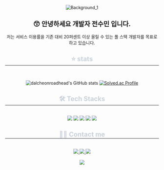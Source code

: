 
<div align="center">

 ![Background_1](https://github.com/dalcheonroadhead/dalcheonroadhead/assets/102154788/cbd94a69-6e51-4df0-bc15-22b1b21da9e7)

😙 안녕하세요 개발자 전수민 입니다.
----
저는 서비스 이용률을 기존 대비 20퍼센트 이상 올릴 수 있는 풀 스택 개발자를 목표로 하고 있습니다.

<h2 style="border-bottom: 1px solid #21262d; color: #c9d1d9;"> ⭐ stats </h2> <br> 

![dalcheonroadhead's GitHub stats](https://github-readme-stats.vercel.app/api?username=dalcheonroadhead&show_icons=true&theme=tokyonight)   [![Solved.ac Profile](http://mazassumnida.wtf/api/generate_badge?boj=wjsaos2081)](https://solved.ac/wjsaos2081)


<div align= "center">
    <h2 style="border-bottom: 1px solid #21262d; color: #c9d1d9;"> 🛠️ Tech Stacks </h2> <br> 
    <div style="margin: 0 auto; text-align: center;" align= "center"> <img src="https://img.shields.io/badge/Java-007396?style=for-the-badge&logo=Java&logoColor=white">
          <img src="https://img.shields.io/badge/Javascript-F7DF1E?style=for-the-badge&logo=Javascript&logoColor=white">
          <img src="https://img.shields.io/badge/MySQL-4479A1?style=for-the-badge&logo=MySQL&logoColor=white">
          <img src="https://img.shields.io/badge/Notion-000000?style=for-the-badge&logo=Notion&logoColor=white">
          <img src="https://img.shields.io/badge/ReactNative-61DAFB?style=for-the-badge&logo=React&logoColor=white">
          <br/></div>
    </div>
    <div align= "center">
    <h2 style="border-bottom: 1px solid #21262d; color: #c9d1d9;"> 🧑‍💻 Contact me </h2> <br> 
    <div align= "center"> <a href=mailto:wjsaos2081@gmail.com> <img src="https://img.shields.io/badge/Gmail-EA4335?style=for-the-badge&logo=Gmail&logoColor=white&link=mailto:wjsaos2081@gmail.com"> </a>
         <a href=https://oval-guanaco-139.notion.site/0a2cf7255a9f407fbe434518e28ee73b?pvs=4> <img src="https://img.shields.io/badge/Notion-000000?style=for-the-badge&logo=Notion&logoColor=white&link=https://oval-guanaco-139.notion.site/0a2cf7255a9f407fbe434518e28ee73b?pvs=4"> </a>
         <a href=https://www.instagram.com/dalcheonroadhead/> <img src="https://img.shields.io/badge/Instagram-E4405F?style=for-the-badge&logo=Instagram&logoColor=white&link=https://www.instagram.com/dalcheonroadhead/"> </a>
          </div>  <br> 
    <div align= "center"> <a href="https://hits.seeyoufarm.com"> <img src="https://hits.seeyoufarm.com/api/count/incr/badge.svg?url=https%3A%2F%2Fgithub.com%2Fdalcheonroadhead%2F&count_bg=%23000000&title_bg=%23000000&icon=github.svg&icon_color=%23FFFFFF&title=GitHub&edge_flat=false"/></a>
       </div> 
    </div>
    
  
</div>





